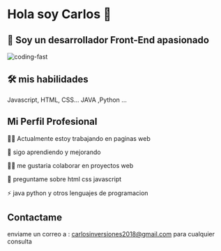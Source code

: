 # Hola soy Carlos 👋

## 🚀 Soy un desarrollador Front-End apasionado

![coding-fast](https://user-images.githubusercontent.com/117705995/200728554-ab16f10e-7a14-48ac-966d-1f3a6df21107.gif)


## 🛠 mis habilidades
Javascript, HTML, CSS...
JAVA ,Python ...

## Mi  Perfil Profesional

👩‍💻 Actualmente estoy trabajando en paginas web

🧠 sigo aprendiendo y mejorando

👯‍♀️ me gustaria colaborar en proyectos web

💬 preguntame sobre html css javascript

⚡️ java python y otros lenguajes de programacion


## Contactame

enviame un correo a :
carlosinversiones2018@gmail.com
para cualquier consulta





